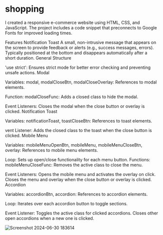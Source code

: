 # shopping

I created a responsive e-commerce website using HTML, CSS, and JavaScript. The project includes a code snippet that preconnects to Google Fonts for improved loading times.

Features Notification Toast A small, non-intrusive message that appears on the screen to provide feedback or alerts (e.g., success messages, errors). Typically positioned at the bottom and disappears automatically after a short duration. General Structure

'use strict': Ensures strict mode for better error checking and preventing unsafe actions. Modal

Variables: modal, modalCloseBtn, modalCloseOverlay: References to modal elements.

Function: modalCloseFunc: Adds a closed class to hide the modal.

Event Listeners: Closes the modal when the close button or overlay is clicked. Notification Toast

Variables: notificationToast, toastCloseBtn: References to toast elements.

vent Listener: Adds the closed class to the toast when the close button is clicked. Mobile Menu

Variables: mobileMenuOpenBtn, mobileMenu, mobileMenuCloseBtn, overlay: References to mobile menu elements.

Loop: Sets up open/close functionality for each menu button. Functions: mobileMenuCloseFunc: Removes the active class to close the menu.

Event Listeners: Opens the mobile menu and activates the overlay on click. Closes the menu and overlay when the close button or overlay is clicked. Accordion

Variables: accordionBtn, accordion: References to accordion elements.

Loop: Iterates over each accordion button to toggle sections.

Event Listener: Toggles the active class for clicked accordions. Closes other open accordions when a new one is clicked.

![Screenshot 2024-06-30 183614](https://github.com/Harsha232002/shopping/assets/115417664/b2ed7d04-ac04-4e12-bd1c-d5d4642de3ea)

